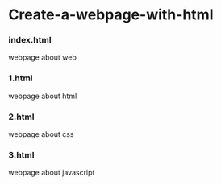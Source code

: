 # Create-a-webpage-with-html

### index.html
webpage about web

### 1.html
webpage about html

### 2.html
webpage about css

### 3.html
webpage about javascript
